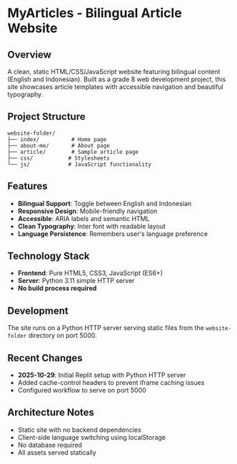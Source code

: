 # MyArticles - Bilingual Article Website

## Overview
A clean, static HTML/CSS/JavaScript website featuring bilingual content (English and Indonesian). Built as a grade 8 web development project, this site showcases article templates with accessible navigation and beautiful typography.

## Project Structure
```
website-folder/
├── index/          # Home page
├── about-me/       # About page
├── article/        # Sample article page
├── css/           # Stylesheets
└── js/            # JavaScript functionality
```

## Features
- **Bilingual Support**: Toggle between English and Indonesian
- **Responsive Design**: Mobile-friendly navigation
- **Accessible**: ARIA labels and semantic HTML
- **Clean Typography**: Inter font with readable layout
- **Language Persistence**: Remembers user's language preference

## Technology Stack
- **Frontend**: Pure HTML5, CSS3, JavaScript (ES6+)
- **Server**: Python 3.11 simple HTTP server
- **No build process required**

## Development
The site runs on a Python HTTP server serving static files from the `website-folder` directory on port 5000.

## Recent Changes
- **2025-10-29**: Initial Replit setup with Python HTTP server
- Added cache-control headers to prevent iframe caching issues
- Configured workflow to serve on port 5000

## Architecture Notes
- Static site with no backend dependencies
- Client-side language switching using localStorage
- No database required
- All assets served statically
